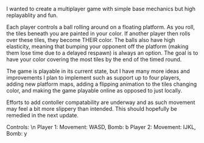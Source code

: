 I wanted to create a multiplayer game with simple base mechanics but high replayablity and fun.

Each player controls a ball rolling around on a floating platform. 
As you roll, the tiles beneath you are painted in your color. 
If another player then rolls over these tiles, they become THEIR color. 
The balls also have high elasticity, meaning that bumping your opponent off 
the platform (making them lose time due to a delayed respawn) is always an option. 
The goal is to have your color covering the most tiles by the end of the timed round.

The game is playable in its current state, but I have many more ideas and improvements I plan 
to implement such as support up to four players, adding new platform maps, 
adding a flipping animation to the tiles changing color, and making the game playable online as opposed to just locally.

Efforts to add contoller compatability are underway and as such movement may feel a bit more slippery than intended. 
This should hopefully be remedied in the next update.

Controls: \n
Player 1: Movement: WASD, Bomb: b
Player 2: Movement: IJKL, Bomb: y
